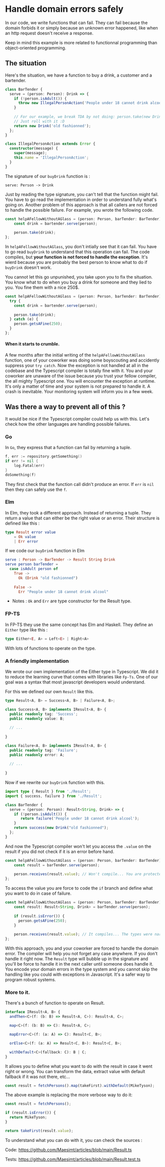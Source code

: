 # Handle domain errors safely

In our code, we write functions that can fail. They can fail because the domain forbids it or simply because an unknown error happened, like when an http request doesn't receive a response.

Keep in mind this example is more related to functionnal programming than object-oriented programming. 

## The situation

Here's the situation, we have a function to buy a drink, a customer and a bartender.

```typescript
class BarTender {
  serve = (person: Person): Drink => {
    if (!person.isAdult()) {
      throw new IllegalPersonAction('People under 18 cannot drink alcool');
    }
    
    // For our example, we break TDA by not doing: person.take(new Drink('...'));
    // Just roll with it :D
    return new Drink('old fashionned'); 
  };
}

class IllegalPersonAction extends Error {
  constructor(message) {
    super(message);
    this.name = 'IllegalPersonAction';
  }
}
```

The signature of our `buyDrink` function is :
```
serve: Person -> Drink
```
Just by reading the type signature, you can't tell that the function might fail.
You have to go read the implementation in order to understand fully what's going on.
Another problem of this approach is that all callers are not forced to handle the possible failure.
For example, you wrote the following code.

```typescript
const helpAFellowWithoutAGlass = (person: Person, barTender: BarTender) => {
    const drink = bartender.serve(person);
    
    person.take(drink);
};
```

In `helpAFellowWithoutAGlass`, you don't intially see that it can fail. 
You have to go read `buyDrink` to understand that this operation can fail.
The code compiles, but <b>your function is not forced to handle the exception</b>.
It's wierd because you are probably the best person to know what to do if `buyDrink` doesn't work.

You cannot let this go unpunished, you take upon you to fix the situation. 
You know what to do when you buy a drink for someone and they lied to you. You fine them with a nice 250$.

```typescript
const helpAFellowWithoutAGlass = (person: Person, barTender: BarTender): Drink => {
  try {
    const drink = bartender.serve(person);
    
    person.take(drink);
  } catch (e) {
    person.getsAFine(250);
  }
};
```
#### When it starts to crumble.

A few months after the initial writing of the `helpAFellowWithoutAGlass` function, one of your coworker was doing some boyscouting and accidently suppress your `try catch`.
Now the exception is not handled at all in the codebase and the Typescript compiler is totally fine with it.
You and your coworker are unaware of the issue because you trust your fellow compiler, the all mighty Typescript one.
You will encounter the exception at runtime. It's only a matter of time and your system is not prepared to handle it.
A crash is inevitable. Your monitoring system will inform you in a few week.

## Was there a way to prevent all of this ?

It would be nice if the Typescript compiler could help us with this. Let's check how the other languages are handling possible failures.

### Go
In `Go`, they express that a function can fail by returning a tuple.
```Go
f, err := repository.getSomething()
if err != nil {
    log.Fatal(err)
}
doSomething(f)
```
They first check that the function call didn't produce an error. If `err` is `nil` then they can safely use the `f`.

### Elm

In Elm, they took a different approach. Instead of returning a tuple. They return a value that can either be the right value or an error.
Their structure is defined like this :
```elm
type Result error value
    = Ok value
    | Err error
```
If we code our `buyDrink` function in Elm
``` elm
serve : Person -> BarTender -> Result String Drink
serve person barTender =
  case isAdult person of 
    True ->
      Ok (Drink "old fashionned")
        
    False ->
      Err "People under 18 cannot drink alcool"
```
* Notes : `Ok` and `Err` are type constructor for the Result type.

### FP-TS

In FP-TS they use the same concept has Elm and Haskell. 
They define an `Either` type like this :

```typescript
type Either<E, A> = Left<E> | Right<A>
```
With lots of functions to operate on the type.

### A friendly implementation

We wrote our own implementation of the Either type in Typescript. We did it to reduce the learning curve that comes with libraries like `Fp-Ts`. One of our goal was a syntax that most javascript developers would understand.

For this we defined our own `Result` like this.
```typescript
type Result<A, B> = Success<A, B> | Failure<A, B>;

class Success<A, B> implements IResult<A, B> {
  public readonly tag: 'Success';
  public readonly value: B;
  
  // ...
  
}

class Failure<A, B> implements IResult<A, B> {
  public readonly tag: 'Failure';
  public readonly error: A;
  
  // ...
  
}
```
Now if we rewrite our `buyDrink` function with this.
```typescript
import type { Result } from './Result';
import { success, failure } from './Result';

class BarTender {
  serve = (person: Person): Result<String, Drink> => {
    if (!person.isAdult()) {
       return failure('People under 18 cannot drink alcool');
    }
    return success(new Drink("old fashionned"); 
  };
}
```
And now the Typescript compiler won't let you access the `.value` on the result if you did not check if it is an error before hand.
```typescript
const helpAFellowWithoutAGlass = (person: Person, barTender: BarTender) => {
    const result = barTender.serve(person);
    
    person.receives(result.value); // Won't compile... You are protected!
};
```
To access the value you are force to code the `if` branch and define what you want to do in case of failure.
```typescript
const helpAFellowWithoutAGlass = (person: Person, barTender: BarTender) => {
    const result: Result<String, Drink> = barTender.serve(person);
    
    if (result.isError()) {
      person.getsAFine(250);
    }
    
    person.receives(result.value); // It compiles... The types were narrowed, result is now guaranteed to be a success !
};
```
With this approach, you and your coworker are forced to handle the domain error. The compiler will help you not forget any case anywhere. If you don't handle it right now. The `Result` type will bubble up in the signature and you'll be force to handle it in the next caller until someone does handle it. You encode your domain errors in the type system and you cannot skip the handling like you could with exceptions in Javascript. It's a safer way to program robust systems.

### More to it.

There's a bunch of function to operate on Result.
```typescript
interface IResult<A, B> {
  andThen<C>(f: (b: B) => Result<A, C>): Result<A, C>;

  map<C>(f: (b: B) => C): Result<A, C>;

  mapError<C>(f: (a: A) => C): Result<C, B>;

  orElse<C>(f: (a: A) => Result<C, B>): Result<C, B>;

  withDefault<C>(fallback: C): B | C;
}
```
It allows you to define what you want to do with the result in case it went right or wrong. 
You can transform the data, extract value with default fallback if it was not there, etc...
```typescript
const result = fetchPersons().map(takeFirst).withDefault(MikeTyson);
```
The above example is replacing the more verbose way to do it:
```typescript
const result = fetchPersons();

if (result.isError()) {
  return MikeTyson;
}

return takeFirst(result.value);

```
To understand what you can do with it, you can check the sources :

Code: https://github.com/Maesimt/articles/blob/main/Result.ts

Tests: https://github.com/Maesimt/articles/blob/main/Result.test.ts
